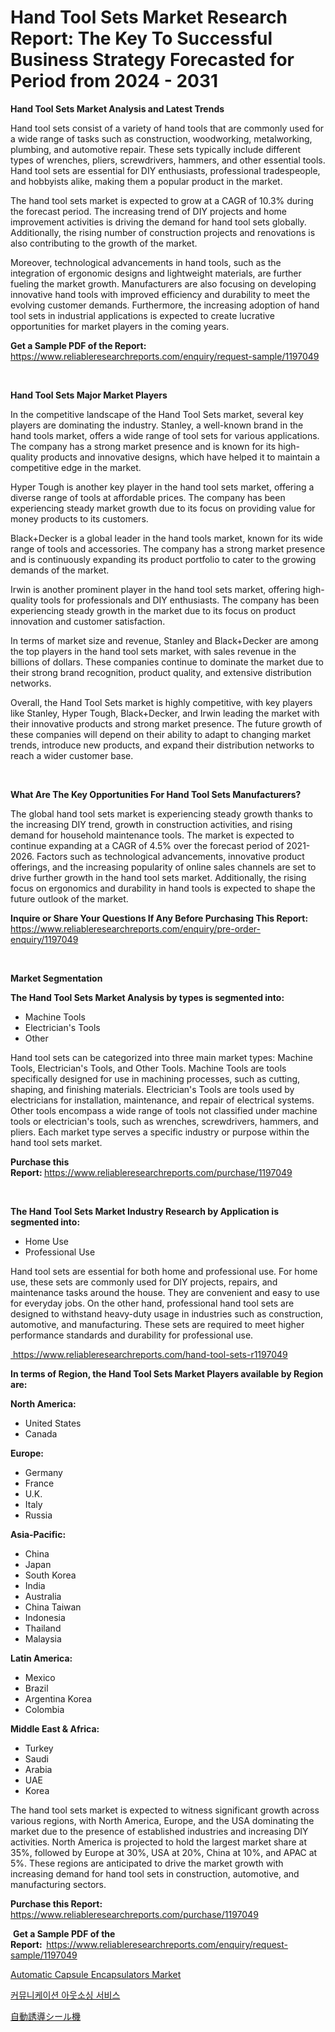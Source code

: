 <p><h1>Hand Tool Sets Market Research Report: The Key To Successful Business Strategy Forecasted for Period from 2024 - 2031</h1></p><p><strong>Hand Tool Sets Market Analysis and Latest Trends</strong></p>
<p><p>Hand tool sets consist of a variety of hand tools that are commonly used for a wide range of tasks such as construction, woodworking, metalworking, plumbing, and automotive repair. These sets typically include different types of wrenches, pliers, screwdrivers, hammers, and other essential tools. Hand tool sets are essential for DIY enthusiasts, professional tradespeople, and hobbyists alike, making them a popular product in the market.</p><p>The hand tool sets market is expected to grow at a CAGR of 10.3% during the forecast period. The increasing trend of DIY projects and home improvement activities is driving the demand for hand tool sets globally. Additionally, the rising number of construction projects and renovations is also contributing to the growth of the market.</p><p>Moreover, technological advancements in hand tools, such as the integration of ergonomic designs and lightweight materials, are further fueling the market growth. Manufacturers are also focusing on developing innovative hand tools with improved efficiency and durability to meet the evolving customer demands. Furthermore, the increasing adoption of hand tool sets in industrial applications is expected to create lucrative opportunities for market players in the coming years.</p></p>
<p><strong>Get a Sample PDF of the Report:&nbsp;</strong> <a href="https://www.reliableresearchreports.com/enquiry/request-sample/1197049">https://www.reliableresearchreports.com/enquiry/request-sample/1197049</a></p>
<p>&nbsp;</p>
<p><strong>Hand Tool Sets Major Market Players</strong></p>
<p><p>In the competitive landscape of the Hand Tool Sets market, several key players are dominating the industry. Stanley, a well-known brand in the hand tools market, offers a wide range of tool sets for various applications. The company has a strong market presence and is known for its high-quality products and innovative designs, which have helped it to maintain a competitive edge in the market.</p><p>Hyper Tough is another key player in the hand tool sets market, offering a diverse range of tools at affordable prices. The company has been experiencing steady market growth due to its focus on providing value for money products to its customers.</p><p>Black+Decker is a global leader in the hand tools market, known for its wide range of tools and accessories. The company has a strong market presence and is continuously expanding its product portfolio to cater to the growing demands of the market.</p><p>Irwin is another prominent player in the hand tool sets market, offering high-quality tools for professionals and DIY enthusiasts. The company has been experiencing steady growth in the market due to its focus on product innovation and customer satisfaction.</p><p>In terms of market size and revenue, Stanley and Black+Decker are among the top players in the hand tool sets market, with sales revenue in the billions of dollars. These companies continue to dominate the market due to their strong brand recognition, product quality, and extensive distribution networks.</p><p>Overall, the Hand Tool Sets market is highly competitive, with key players like Stanley, Hyper Tough, Black+Decker, and Irwin leading the market with their innovative products and strong market presence. The future growth of these companies will depend on their ability to adapt to changing market trends, introduce new products, and expand their distribution networks to reach a wider customer base.</p></p>
<p>&nbsp;</p>
<p><strong>What Are The Key Opportunities For Hand Tool Sets Manufacturers?</strong></p>
<p><p>The global hand tool sets market is experiencing steady growth thanks to the increasing DIY trend, growth in construction activities, and rising demand for household maintenance tools. The market is expected to continue expanding at a CAGR of 4.5% over the forecast period of 2021-2026. Factors such as technological advancements, innovative product offerings, and the increasing popularity of online sales channels are set to drive further growth in the hand tool sets market. Additionally, the rising focus on ergonomics and durability in hand tools is expected to shape the future outlook of the market.</p></p>
<p><strong>Inquire or Share Your Questions If Any Before Purchasing This Report:</strong> <a href="https://www.reliableresearchreports.com/enquiry/pre-order-enquiry/1197049">https://www.reliableresearchreports.com/enquiry/pre-order-enquiry/1197049</a></p>
<p>&nbsp;</p>
<p><strong>Market Segmentation</strong></p>
<p><strong>The Hand Tool Sets Market Analysis by types is segmented into:</strong></p>
<p><ul><li>Machine Tools</li><li>Electrician's Tools</li><li>Other</li></ul></p>
<p><p>Hand tool sets can be categorized into three main market types: Machine Tools, Electrician's Tools, and Other Tools. Machine Tools are tools specifically designed for use in machining processes, such as cutting, shaping, and finishing materials. Electrician's Tools are tools used by electricians for installation, maintenance, and repair of electrical systems. Other tools encompass a wide range of tools not classified under machine tools or electrician's tools, such as wrenches, screwdrivers, hammers, and pliers. Each market type serves a specific industry or purpose within the hand tool sets market.</p></p>
<p><strong>Purchase this Report:&nbsp;</strong><a href="https://www.reliableresearchreports.com/purchase/1197049">https://www.reliableresearchreports.com/purchase/1197049</a></p>
<p>&nbsp;</p>
<p><strong>The Hand Tool Sets Market Industry Research by Application is segmented into:</strong></p>
<p><ul><li>Home Use</li><li>Professional Use</li></ul></p>
<p><p>Hand tool sets are essential for both home and professional use. For home use, these sets are commonly used for DIY projects, repairs, and maintenance tasks around the house. They are convenient and easy to use for everyday jobs. On the other hand, professional hand tool sets are designed to withstand heavy-duty usage in industries such as construction, automotive, and manufacturing. These sets are required to meet higher performance standards and durability for professional use.</p></p>
<p><a href="https://www.reliableresearchreports.com/hand-tool-sets-r1197049">&nbsp;https://www.reliableresearchreports.com/hand-tool-sets-r1197049</a></p>
<p><strong>In terms of Region, the Hand Tool Sets Market Players available by Region are:</strong></p>
<p>
    <p> <strong> North America: </strong>
        <ul>
            <li>United States</li>
            <li>Canada</li>
        </ul>
        </p> 
    <p> <strong> Europe: </strong>
        <ul>
            <li>Germany</li>
            <li>France</li>
            <li>U.K.</li>
            <li>Italy</li>
            <li>Russia</li>
        </ul>
        </p> 
    <p> <strong> Asia-Pacific: </strong>
        <ul>
            <li>China</li>
            <li>Japan</li>
            <li>South Korea</li>
            <li>India</li>
            <li>Australia</li>
            <li>China Taiwan</li>
            <li>Indonesia</li>
            <li>Thailand</li>
            <li>Malaysia</li>
        </ul>
        </p> 
    <p> <strong> Latin America: </strong>
        <ul>
            <li>Mexico</li>
            <li>Brazil</li>
            <li>Argentina Korea</li>
            <li>Colombia</li>
        </ul>
        </p> 
    <p> <strong> Middle East & Africa: </strong>
        <ul>
            <li>Turkey</li>
            <li>Saudi</li>
            <li>Arabia</li>
            <li>UAE</li>
            <li>Korea</li>
        </ul>
    </p>
    </p>
<p><p>The hand tool sets market is expected to witness significant growth across various regions, with North America, Europe, and the USA dominating the market due to the presence of established industries and increasing DIY activities. North America is projected to hold the largest market share at 35%, followed by Europe at 30%, USA at 20%, China at 10%, and APAC at 5%. These regions are anticipated to drive the market growth with increasing demand for hand tool sets in construction, automotive, and manufacturing sectors.</p></p>
<p><strong>Purchase this Report: </strong><a href="https://www.reliableresearchreports.com/purchase/1197049">https://www.reliableresearchreports.com/purchase/1197049</a></p>
<p>&nbsp;<strong>Get a Sample PDF of the Report:&nbsp;&nbsp;</strong><a href="https://www.reliableresearchreports.com/enquiry/request-sample/1197049">https://www.reliableresearchreports.com/enquiry/request-sample/1197049</a></p>
<p><strong></strong></p>
<p><p><a href="https://view.publitas.com/reportprime-1/emerging-trends-in-automatic-capsule-encapsulators-market-global-outlook-and-future-prospects-from-2024-2031/">Automatic Capsule Encapsulators Market</a></p><p><a href="https://medium.com/@jenniferstanley2022/%ED%86%B5%EC%8B%A0-%EC%95%84%EC%9B%83%EC%86%8C%EC%8B%B1-%EC%84%9C%EB%B9%84%EC%8A%A4-%EC%8B%9C%EC%9E%A5-%EA%B0%9C%EC%9A%94-2024%EB%85%84%EB%B6%80%ED%84%B0-2031%EB%85%84%EA%B9%8C%EC%A7%80%EC%9D%98-%EA%B8%80%EB%A1%9C%EB%B2%8C-%EC%8B%9C%EC%9E%A5-%EB%8F%99%ED%96%A5-%EB%B0%8F-%EC%A0%84%EB%A7%9D-838878dfc2dd">커뮤니케이션 아웃소싱 서비스</a></p><p><a href="https://medium.com/@vincemarvin1/%E3%82%B0%E3%83%AD%E3%83%BC%E3%83%90%E3%83%AB%E8%87%AA%E5%8B%95%E8%AA%98%E5%B0%8E%E5%B0%81%E5%8F%A3%E6%A9%9F%E5%B8%82%E5%A0%B4%E3%81%AE%E6%A9%9F%E4%BC%9A%E3%81%A82024%E5%B9%B4%E3%81%8B%E3%82%892031%E5%B9%B4%E3%81%BE%E3%81%A7%E3%81%AE%E4%BA%88%E6%B8%AC-af984c3e0f63">自動誘導シール機</a></p></p>